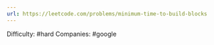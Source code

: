 ```yaml
---
url: https://leetcode.com/problems/minimum-time-to-build-blocks
---
```


Difficulty: #hard
Companies: #google